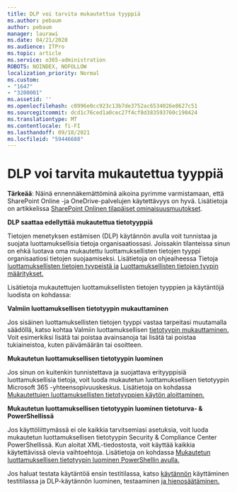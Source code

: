 ```yaml
---
title: DLP voi tarvita mukautettua tyyppiä
ms.author: pebaum
author: pebaum
manager: laurawi
ms.date: 04/21/2020
ms.audience: ITPro
ms.topic: article
ms.service: o365-administration
ROBOTS: NOINDEX, NOFOLLOW
localization_priority: Normal
ms.custom:
- "1647"
- "3200001"
ms.assetid: ''
ms.openlocfilehash: c0996e0cc923c13b7de3752ac6534026e8627c51
ms.sourcegitcommit: dcd1c76ced1a0cec27f4cf8d383593760c198424
ms.translationtype: MT
ms.contentlocale: fi-FI
ms.lasthandoff: 09/18/2021
ms.locfileid: "59446688"
---
```

# <a name="dlp-might-need-a-custom-type"></a>DLP voi tarvita mukautettua tyyppiä

**Tärkeää**: Näinä ennennäkemättöminä aikoina pyrimme varmistamaan, että SharePoint Online -ja OneDrive-palvelujen käytettävyys on hyvä. Lisätietoja on artikkelissa [SharePoint Onlinen tilapäiset ominaisuusmuutokset](https://aka.ms/ODSPAdjustments).

**DLP saattaa edellyttää mukautettua tietotyyppiä**

Tietojen menetyksen estämisen (DLP) käytännön avulla voit tunnistaa ja suojata luottamuksellisia tietoja organisaatiossasi. Joissakin tilanteissa sinun on ehkä luotava oma mukautettu luottamuksellisten tietojen tyyppi organisaatiosi tietojen suojaamiseksi. Lisätietoja on ohjeaiheessa Tietoja [luottamuksellisten tietojen tyypeistä ja](https://docs.microsoft.com/microsoft-365/compliance/sensitive-information-type-learn-about) [Luottamuksellisten tietojen tyypin määritykset.](https://docs.microsoft.com/microsoft-365/compliance/sensitive-information-type-entity-definitions)

Lisätietoja mukautettujen luottamuksellisten tietojen tyyppien ja käytäntöjä luodista on kohdassa: 

**Valmiin luottamuksellisen tietotyypin mukauttaminen**

Jos sisäinen luottamuksellisten tietojen tyyppi vastaa tarpeitasi muutamalla säädöllä, katso kohtaa Valmiin luottamuksellisen [tietotyypin mukauttaminen.](https://docs.microsoft.com/microsoft-365/compliance/customize-a-built-in-sensitive-information-type) Voit esimerkiksi lisätä tai poistaa avainsanoja tai lisätä tai poistaa tukiaineistoa, kuten päivämäärän tai osoitteen.

**Mukautetun luottamuksellisen tietotyypin luominen**

Jos sinun on kuitenkin tunnistettava ja suojattava erityyppisiä luottamuksellisia tietoja, voit luoda mukautetun luottamuksellisen tietotyypin Microsoft 365 -yhteensopivuuskeskus. Lisätietoja on kohdassa [Mukautettujen luottamuksellisten tietotyyppien käytön aloittaminen.](https://docs.microsoft.com/microsoft-365/compliance/customize-a-built-in-sensitive-information-type)

**Mukautetun luottamuksellisen tietotyypin luominen tietoturva- & PowerShellissä**

Jos käyttöliittymässä ei ole kaikkia tarvitsemiasi asetuksia, voit luoda mukautetun luottamuksellisen tietotyypin Security & Compliance Center PowerShellissä. Kun aloitat XML-tiedostosta, voit käyttää kaikkia käytettävissä olevia vaihtoehtoja. Lisätietoja on kohdassa [Mukautetun luottamuksellisen tietotyypin luominen PowerShellin avulla.](https://docs.microsoft.com/microsoft-365/compliance/create-a-custom-sensitive-information-type-in-scc-powershell)

Jos haluat testata käytäntöä ensin testitilassa, katso [käytännön](https://docs.microsoft.com/microsoft-365/compliance/dlp-learn-about-dlp#implement-policy-in-test-mode) käyttäminen testitilassa ja DLP-käytännön luominen, testaaminen [ja hienosäätäminen.](https://docs.microsoft.com/microsoft-365/compliance/create-test-tune-dlp-policy) 